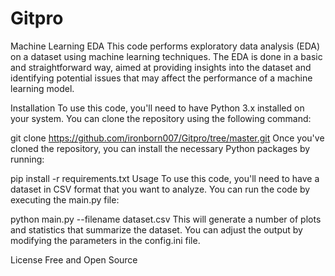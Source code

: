 # Gitpro
Machine Learning EDA
This code performs exploratory data analysis (EDA) on a dataset using machine learning techniques. The EDA is done in a basic and straightforward way, aimed at providing insights into the dataset and identifying potential issues that may affect the performance of a machine learning model.

Installation
To use this code, you'll need to have Python 3.x installed on your system. You can clone the repository using the following command:

git clone https://github.com/ironborn007/Gitpro/tree/master.git
Once you've cloned the repository, you can install the necessary Python packages by running:

pip install -r requirements.txt
Usage
To use this code, you'll need to have a dataset in CSV format that you want to analyze. You can run the code by executing the main.py file:

python main.py --filename dataset.csv
This will generate a number of plots and statistics that summarize the dataset. You can adjust the output by modifying the parameters in the config.ini file.

License
Free and Open Source
